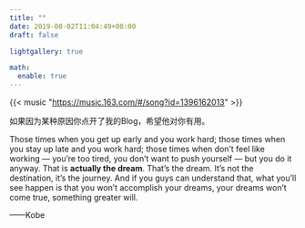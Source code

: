 ```yaml
---
title: ""
date: 2019-08-02T11:04:49+08:00
draft: false

lightgallery: true

math:
  enable: true
---
```




<!--more-->

{{< music "https://music.163.com/#/song?id=1396162013" >}}

如果因为某种原因你点开了我的Blog，希望他对你有用。



Those times when you get up early and you work hard; those times when you stay up late and you work hard; those times when don’t feel like working — you’re too tired, you don’t want to push yourself — but you do it anyway. That is **actually the dream**. That’s the dream. It’s not the destination, it’s the journey. And if you guys can understand that, what you’ll see happen is that you won’t accomplish your dreams, your dreams won’t come true, something greater will. 

——Kobe
